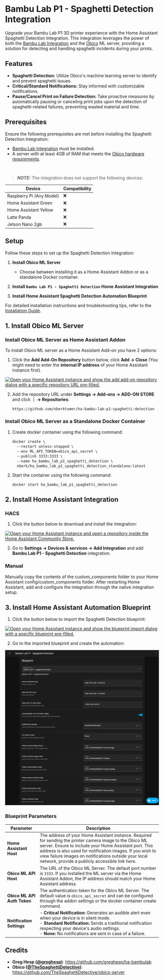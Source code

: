 # Bambu Lab P1 - Spaghetti Detection Integration

Upgrade your Bambu Lab P1 3D printer experience with the Home Assistant Spaghetti Detection Integration. This
integration leverages the power of both the [Bambu Lab Integration](https://github.com/greghesp/ha-bambulab) and
the [Obico](https://www.obico.io) ML server, providing a solution for detecting and handling spaghetti incidents during
your prints.

## Features

- **Spaghetti Detection:** Utilize Obico's machine learning server to identify and prevent spaghetti issues.
- **Critical/Standard Notifications:** Stay informed with customizable notifications.
- **Pause/Cancel Print on Failure Detection:** Take proactive measures by automatically pausing or canceling print jobs
  upon the detection of spaghetti-related failures, preventing wasted material and time.

## Prerequisites

Ensure the following prerequisites are met before installing the Spaghetti Detection Integration:

- [Bambu Lab Integration](https://github.com/greghesp/ha-bambulab) must be installed.
- A server with at least 4GB of RAM that meets
  the [Obico hardware requirements](https://www.obico.io/docs/server-guides/hardware-requirements/).


<br>

> **_NOTE:_** The integration does not support the following devices:

| Device                   | Compatibility | 
|--------------------------|---------------|
| Raspberry Pi (Any Model) | ❌            |
| Home Assistant Green     | ❌            |
| Home Assistant Yellow    | ❌            |
| Latte Panda              | ❌            |
| Jetson Nano 2gb          | ❌            |

## Setup

Follow these steps to set up the Spaghetti Detection Integration:

1. **Install Obico ML Server**
    - Choose between installing it as a Home Assistant Addon or as a standalone Docker container.

2. **Install `Bambu Lab P1 - Spaghetti Detection` Home Assistant Integration**
3. **Install Home Assistant Spaghetti Detection Automation Blueprint**

For detailed installation instructions and troubleshooting tips, refer to
the [Installation Guide](#link-to-installation-guide).

## 1. Install Obico ML Server

### Install Obico ML Server as Home Assistant Addon

To install Obico ML server as a Home Assistant Add-on you have 2 options:

1. Click the **Add Add-On Repository** button below, click **Add → Close** (You might need to enter the **internal
   IP address** of your Home Assistant instance first).

[![Open your Home Assistant instance and show the add add-on repository dialog with a specific repository URL pre-filled.](https://my.home-assistant.io/badges/supervisor_add_addon_repository.svg)](https://my.home-assistant.io/redirect/supervisor_add_addon_repository/?repository_url=https://github.com/nberktumer/ha-bambu-lab-p1-spaghetti-detection)

2. Add the repository URL under **Settings → Add-ons → ADD-ON STORE** and click **⋮ → Repositories**:

       https://github.com/nberktumer/ha-bambu-lab-p1-spaghetti-detection

### Install Obico ML Server as a Standalone Docker Container

1. Create docker container using the following command:

       docker create \
         --restart unless-stopped \
         --env ML_API_TOKEN=obico_api_secret \
         --publish 3333:3333 \
         --name ha_bambu_lab_p1_spaghetti_detection \
         nberk/ha_bambu_lab_p1_spaghetti_detection_standalone:latest

2. Start the container using the following command:

       docker start ha_bambu_lab_p1_spaghetti_detection

## 2. Install Home Assistant Integration

### HACS

1. Click the button below to download and install the integration:

[![Open your Home Assistant instance and open a repository inside the Home Assistant Community Store.](https://my.home-assistant.io/badges/hacs_repository.svg)](https://my.home-assistant.io/redirect/hacs_repository/?owner=nberktumer&repository=ha-bambu-lab-p1-spaghetti-detection&category=Integration)

2. Go to **Settings → Devices & services → Add Integration** and add **Bambu Lab P1 - Spaghetti Detection** integration.

### Manual

Manually copy the contents of the custom_components folder to your Home Assistant config/custom_components folder. After
restarting Home Assistant, add and configure the integration through the native integration setup.

## 3. Install Home Assistant Automation Blueprint

1. Click the button below to import the Spaghetti Detection blueprint:

[![Open your Home Assistant instance and show the blueprint import dialog with a specific blueprint pre-filled.](https://my.home-assistant.io/badges/blueprint_import.svg)](https://my.home-assistant.io/redirect/blueprint_import/?blueprint_url=https://github.com/nberktumer/ha-bambu-lab-p1-spaghetti-detection/blob/main/blueprints/spaghetti_detection.yaml)

2. Go to the imported blueprint and create the automation:

![Configure the automation](docs/images/blueprint_installation.png)

### Blueprint Parameters


| Parameter                   | Description                                                                                                                                                                                                                                                                                                                                     |
|-----------------------------|-------------------------------------------------------------------------------------------------------------------------------------------------------------------------------------------------------------------------------------------------------------------------------------------------------------------------------------------------|
| **Home Assistant Host**     | The address of your Home Assistant instance. Required for sending the printer camera image to the Obico ML server. Ensure to include your Home Assistant port. This address is also used for notification images. If you wish to view failure images on notifications outside your local network, provide a publicly accessible link here. |
| **Obico ML API Host**       | The URL of the Obico ML Server. The default port number is `3333`. If you installed the ML server via the Home Assistant Addon, the IP address should match your Home Assistant address.                                                                                                                                                        |
| **Obico ML API Auth Token** | The authentication token for the Obico ML Server. The default value is `obico_api_secret` and can be configured through the addon settings or the docker container create command.                                                                                                                                                              |
| **Notification Settings**   | - **Critical Notification:** Generates an audible alert even when your device is in silent mode.<br/>- **Standard Notification:** Sends a traditional notification respecting your device's audio settings.<br/>- **None:** No notifications are sent in case of a failure.                                                                     |


## Credits

- **Greg Hesp ([@greghesp](https://github.com/greghesp))**: https://github.com/greghesp/ha-bambulab
- **Obico ([@TheSpaghettiDetective](https://github.com/TheSpaghettiDetective))**: https://github.com/TheSpaghettiDetective/obico-server
